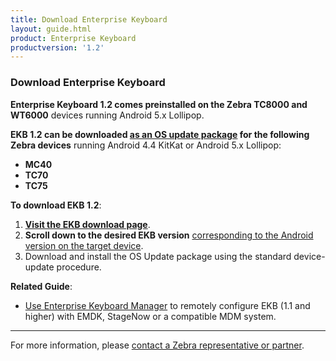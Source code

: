 ```yaml
---
title: Download Enterprise Keyboard
layout: guide.html
product: Enterprise Keyboard
productversion: '1.2'
---
```


### Download Enterprise Keyboard

**Enterprise Keyboard 1.2 comes preinstalled on the Zebra TC8000 and WT6000** devices running Android 5.x Lollipop. 

**EKB 1.2 can be downloaded <u>as an OS update package</u> for the following Zebra devices** running Android 4.4 KitKat or Android 5.x Lollipop: 

* **MC40**
* **TC70**
* **TC75**

**To download EKB 1.2**:  

1. **[Visit the EKB download page](https://www.zebra.com/us/en/support-downloads/software/productivity-apps/enterprise-keyboard.html)**. 
2. **Scroll down to the desired EKB version** <u>corresponding to the Android version on the target device</u>. 
3. Download and install the OS Update package using the standard device-update procedure.  

**Related Guide**:

* [Use Enterprise Keyboard Manager](../../../../mx/enterprisekeyboardmgr) to remotely configure EKB (1.1 and higher) with EMDK, StageNow or a compatible MDM system.

-----

For more information, please [contact a Zebra representative or partner](https://www.zebra.com/us/en/about-zebra/contact-zebra.html). 
